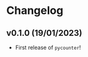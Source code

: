 # Changelog

<!--next-version-placeholder-->

## v0.1.0 (19/01/2023)

- First release of `pycounter`!